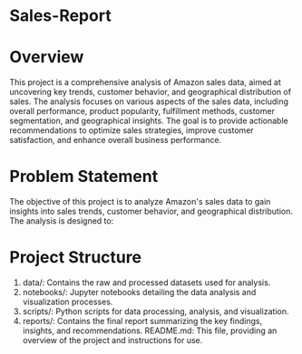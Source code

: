 # Sales-Report

# Overview
This project is a comprehensive analysis of Amazon sales data, aimed at uncovering key trends, customer behavior, and geographical distribution of sales. The analysis focuses on various aspects of the sales data, including overall performance, product popularity, fulfillment methods, customer segmentation, and geographical insights. The goal is to provide actionable recommendations to optimize sales strategies, improve customer satisfaction, and enhance overall business performance.

# Problem Statement
The objective of this project is to analyze Amazon's sales data to gain insights into sales trends, customer behavior, and geographical distribution. The analysis is designed to:

# Project Structure
1. data/: Contains the raw and processed datasets used for analysis.
2. notebooks/: Jupyter notebooks detailing the data analysis and visualization processes.
3. scripts/: Python scripts for data processing, analysis, and visualization.
4. reports/: Contains the final report summarizing the key findings, insights, and recommendations.
README.md: This file, providing an overview of the project and instructions for use.

